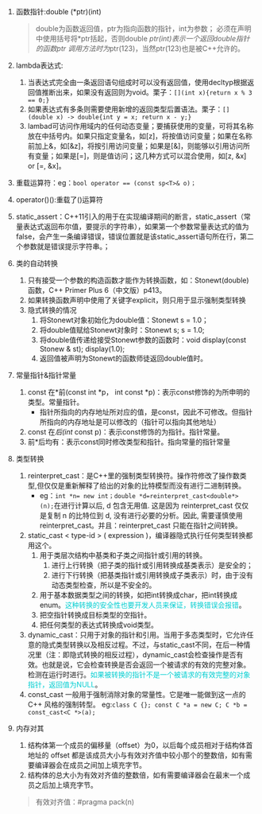 1. 函数指针:double (*ptr)(int)
    > double为函数返回值，ptr为指向函数的指针，int为参数；
    > 必须在声明中使用括号将*ptr括起，否则double *ptr(int)表示一个返回double指针的函数ptr
    > 调用方法时为*ptr(123)，当然ptr(123)也是被C++允许的。

2. lambda表达式:
    1. 当表达式完全由一条返回语句组成时可以没有返回值，使用decltyp根据返回值推断出来，如果没有返回则为void。栗子：```[](int x){return x % 3 == 0;}```
    2. 如果表达式有多条则需要使用新增的返回类型后置语法。栗子：```[](double x) -> double{int y = x; return x - y;}```
    3. lambad可访问作用域内的任何动态变量；要捕获使用的变量，可将其名称放在中括号内。如果只指定变量名，如[z]，将按值访问变量；如果在名称前加上&，如[&z]，将按引用访问变量；如果是[&]，则能够以引用访问所有变量；如果是[=]，则是值访问；这几种方式可以混合使用，如[z, &x] or [=, &x]。

3. 重载运算符：eg：```bool operator == (const sp<T>& o)；```

4. operator()():重载了()运算符

5. static_assert：C++11引入的用于在实现编译期间的断言，static_assert（常量表达式返回布尔值，要提示的字符串），如果第一个参数常量表达式的值为false，会产生一条编译错误，错误位置就是该static_assert语句所在行，第二个参数就是错误提示字符串。；

6. 类的自动转换
    1. 只有接受一个参数的构造函数才能作为转换函数，如：Stonewt(double)函数，C++ Primer Plus 6（中文版）p413。
    2. 如果转换函数声明中使用了关键字explicit，则只用于显示强制类型转换
    3. 隐式转换的情况
        1. 将Stonewt对象初始化为double值：Stonewt s = 1.0；
        2. 将double值赋给Stonewt对象时：Stonewt s; s = 1.0;
        3. 将double值传递给接受Stonewt参数的函数时：void display(const Stonew & st); display(1.0);
        4. 返回值被声明为Stonewt的函数师徒返回double值时。

7. 常量指针&指针常量
    1. const 在*前(const int *p， int const *p)：表示const修饰的为所申明的类型。常量指针。
        - 指针所指向的内存地址所对应的值，是const，因此不可修改。但指针所指向的内存地址是可以修改的（指针可以指向其他地址）
    2. const 在*后(int* const p)：表示const修饰的为指针。指针常量。
    3. 前*后均有：表示const同时修改类型和指针。指向常量的指针常量

8. 类型转换
    1. reinterpret_cast：是C++里的强制类型转换符。操作符修改了操作数类型,但仅仅是重新解释了给出的对象的比特模型而没有进行二进制转换。
        - eg：```int *n= new int；double *d=reinterpret_cast<double*> (n);```在进行计算以后, d 包含无用值. 这是因为 reinterpret_cast 仅仅是复制 n 的比特位到 d, 没有进行必要的分析。因此, 需要谨慎使用 reinterpret_cast。并且：reinterpret_cast 只能在指针之间转换。
    2. static_cast < type-id > ( expression )，编译器隐式执行任何类型转换都用这个。
        1. 用于类层次结构中基类和子类之间指针或引用的转换。
            1. 进行上行转换（把子类的指针或引用转换成基类表示）是安全的；
            2. 进行下行转换（把基类指针或引用转换成子类表示）时，由于没有动态类型检查，所以是不安全的。
        2. 用于基本数据类型之间的转换，如把int转换成char，把int转换成enum。<font color=00CED1>这种转换的安全性也要开发人员来保证，转换错误会报错</font>。
        3. 把空指针转换成目标类型的空指针。
        4. 把任何类型的表达式转换成void类型。
    3. dynamic_cast：只用于对象的指针和引用。当用于多态类型时，它允许任意的隐式类型转换以及相反过程。不过，与static_cast不同，在后一种情况里（注：即隐式转换的相反过程），dynamic_cast会检查操作是否有效。也就是说，它会检查转换是否会返回一个被请求的有效的完整对象。检测在运行时进行。<font color=00CED1>如果被转换的指针不是一个被请求的有效完整的对象指针，返回值为NULL</font>。
    4. const_cast 一般用于强制消除对象的常量性。它是唯一能做到这一点的 C++ 风格的强制转型。
        eg:```class C {};
        const C *a = new C;
        C *b = const_cast<C *>(a);```

9. 内存对其
    1. 结构体第一个成员的偏移量（offset）为0，以后每个成员相对于结构体首地址的 offset 都是该成员大小与有效对齐值中较小那个的整数倍，如有需要编译器会在成员之间加上填充字节。
    2. 结构体的总大小为有效对齐值的整数倍，如有需要编译器会在最末一个成员之后加上填充字节。
    > 有效对齐值：#pragma pack(n)
